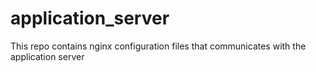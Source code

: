 # application_server
This repo contains nginx configuration files
that communicates with the application server
